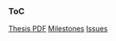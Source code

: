 ### ToC
[Thesis PDF](https://github.com/anthonyjchriste/phd-thesis/blob/master/ChristeAnthonyPhDThesis.pdf)
[Milestones](https://github.com/anthonyjchriste/phd-thesis/milestones)
[Issues](https://github.com/anthonyjchriste/phd-thesis/issues)
